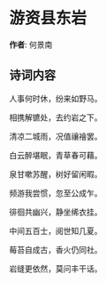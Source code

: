 # 游资县东岩

**作者**: 何景南

## 诗词内容

人事何时休，纷来如野马。

相携解镳处，去约岩之下。

清凉二城雨，况值禳禬罢。

白云醉堪眠，青草春可藉。

泉甘嗽苏醒，树好留闲暇。

频游我尝惯，忽至公成乍。

徘徊共幽兴，静坐𫄨衣挂。

中间五百士，阅世知几夏。

莓苔自成古，香火仍同社。

岩缝更依然，莫问丰干话。

